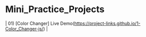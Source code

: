 # Mini_Practice_Projects

| 01) [Color Changer]  Live Demo(https://project-links.github.io/1-Color_Changer-js/) |
